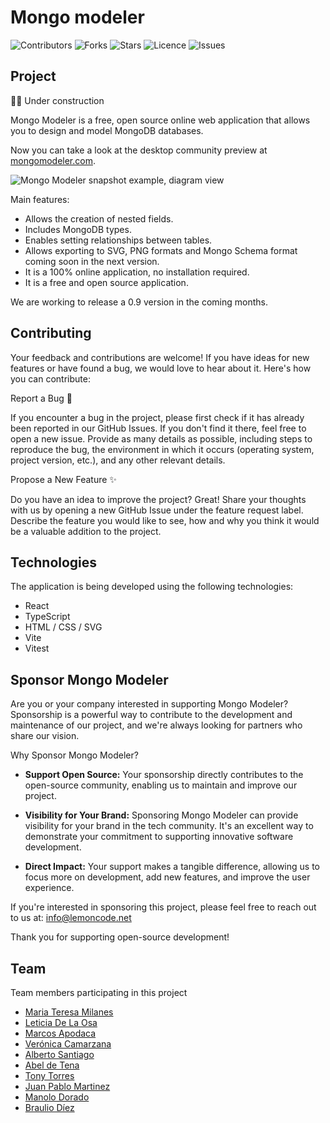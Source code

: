# Mongo modeler
![Contributors](https://img.shields.io/github/contributors/Lemoncode/mongo-modeler)
![Forks](https://img.shields.io/github/forks/Lemoncode/mongo-modeler)
![Stars](https://img.shields.io/github/stars/Lemoncode/mongo-modeler)
![Licence](https://img.shields.io/github/license/Lemoncode/mongo-modeler)
![Issues](https://img.shields.io/github/issues/Lemoncode/mongo-modeler)

## Project

👷‍♀️ Under construction

Mongo Modeler is a free, open source online web application that allows you to design and model MongoDB databases.

Now you can take a look at the desktop community preview at [mongomodeler.com](https://mongomodeler.com/).

![Mongo Modeler snapshot example, diagram view](/public/mongo-modeler-app.jpg)

Main features:

- Allows the creation of nested fields.
- Includes MongoDB types.
- Enables setting relationships between tables.
- Allows exporting to SVG, PNG formats and Mongo Schema format coming soon in the next version.
- It is a 100% online application, no installation required.
- It is a free and open source application.

We are working to release a 0.9 version in the coming months.

## Contributing

Your feedback and contributions are welcome! If you have ideas for new features or have found a bug, we would love to hear about it. Here's how you can contribute:

Report a Bug 🐛

If you encounter a bug in the project, please first check if it has already been reported in our GitHub Issues. If you don't find it there, feel free to open a new issue. Provide as many details as possible, including steps to reproduce the bug, the environment in which it occurs (operating system, project version, etc.), and any other relevant details.

Propose a New Feature ✨

Do you have an idea to improve the project? Great! Share your thoughts with us by opening a new GitHub Issue under the feature request label. Describe the feature you would like to see, how and why you think it would be a valuable addition to the project.

## Technologies

The application is being developed using the following technologies:

- React
- TypeScript
- HTML / CSS / SVG
- Vite
- Vitest

## Sponsor Mongo Modeler

Are you or your company interested in supporting Mongo Modeler? Sponsorship is a powerful way to contribute to the development and maintenance of our project, and we're always looking for partners who share our vision.

Why Sponsor Mongo Modeler?

- **Support Open Source:** Your sponsorship directly contributes to the open-source community, enabling us to maintain and improve our project.

- **Visibility for Your Brand:** Sponsoring Mongo Modeler can provide visibility for your brand in the tech community. It's an excellent way to demonstrate your commitment to supporting innovative software development.

- **Direct Impact:** Your support makes a tangible difference, allowing us to focus more on development, add new features, and improve the user experience.

If you're interested in sponsoring this project, please feel free to reach out to us at: info@lemoncode.net

Thank you for supporting open-source development!

## Team

Team members participating in this project

- [Maria Teresa Milanes](https://github.com/MTeresaMB)
- [Leticia De La Osa](https://github.com/deletidev)
- [Marcos Apodaca](https://github.com/MarcosApodaca)
- [Verónica Camarzana](https://github.com/VCamarzana)
- [Alberto Santiago](https://github.com/AlbertoSSC)
- [Abel de Tena](https://github.com/AbelDeTena)
- [Tony Torres](https://github.com/SkayDks)
- [Juan Pablo Martinez](https://github.com/juanpms2)
- [Manolo Dorado](https://github.com/manudous)
- [Braulio Díez](https://github.com/brauliodiez)
